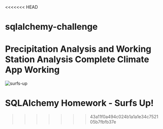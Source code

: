 <<<<<<< HEAD
# sqlalchemy-challenge


Precipitation Analysis and Working Station Analysis Complete   Climate App Working 
=======
![surfs-up](https://user-images.githubusercontent.com/82190357/131483610-9e04da8f-2caf-4099-aefa-3f7b1b9bd6f1.png)
# SQLAlchemy Homework - Surfs Up!


>>>>>>> 43a11f0a494c024b1a1a1e34c752105b7fbfb37e
